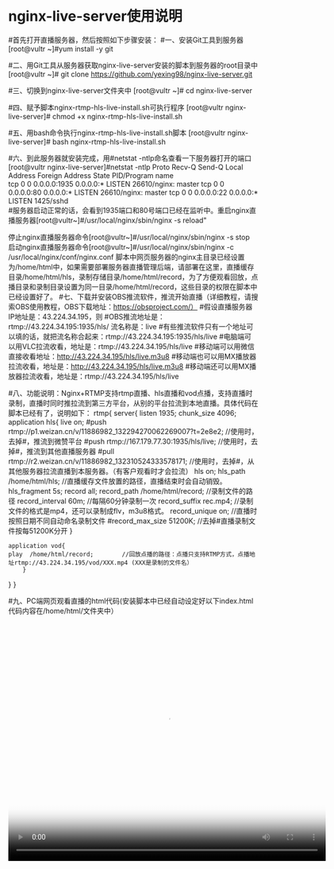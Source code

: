 # nginx-live-server使用说明
#首先打开直播服务器，然后按照如下步骤安装：
#一、安装Git工具到服务器
[root@vultr ~]#yum install -y git

#二、用Git工具从服务器获取nginx-live-server安装的脚本到服务器的root目录中
[root@vultr ~]# git clone https://github.com/yexing98/nginx-live-server.git

#三、切换到nginx-live-server文件夹中
[root@vultr ~]# cd nginx-live-server

#四、赋予脚本nginx-rtmp-hls-live-install.sh可执行程序
[root@vultr nginx-live-server]# chmod +x nginx-rtmp-hls-live-install.sh

#五、用bash命令执行nginx-rtmp-hls-live-install.sh脚本
[root@vultr nginx-live-server]# bash nginx-rtmp-hls-live-install.sh

#六、到此服务器就安装完成，用#netstat -ntlp命名查看一下服务器打开的端口
[root@vultr nginx-live-server]#netstat -ntlp
Proto Recv-Q Send-Q Local Address           Foreign Address         State       PID/Program name    
tcp        0      0 0.0.0.0:1935            0.0.0.0:*               LISTEN      26610/nginx: master 
tcp        0      0 0.0.0.0:80              0.0.0.0:*               LISTEN      26610/nginx: master 
tcp        0      0 0.0.0.0:22              0.0.0.0:*               LISTEN      1425/sshd     
#服务器启动正常的话，会看到1935端口和80号端口已经在监听中。重启nginx直播服务器[root@vultr~]#/usr/local/nginx/sbin/nginx -s reload"

停止nginx直播服务器命令[root@vultr~]#/usr/local/nginx/sbin/nginx -s stop 
启动nginx直播服务器命令[root@vultr~]#/usr/local/nginx/sbin/nginx -c  /usr/local/nginx/conf/nginx.conf
脚本中网页服务器的nginx主目录已经设置为/home/html中，如果需要部署服务器直播管理后端，请部署在这里，直播缓存目录/home/html/hls，录制存储目录/home/html/record，为了方便观看回放，点播目录和录制目录设置为同一目录/home/html/record，这些目录的权限在脚本中已经设置好了。
#七、下载并安装OBS推流软件，推流开始直播（详细教程，请搜索OBS使用教程，OBS下载地址：https://obsproject.com/）
#假设直播服务器IP地址是：43.224.34.195，则
#OBS推流地址是：rtmp://43.224.34.195:1935/hls/  流名称是：live
#有些推流软件只有一个地址可以填的话，就把流名称合起来：rtmp://43.224.34.195:1935/hls/live
#电脑端可以用VLC拉流收看，地址是：rtmp://43.224.34.195/hls/live
#移动端可以用微信直接收看地址：http://43.224.34.195/hls/live.m3u8
#移动端也可以用MX播放器拉流收看，地址是：http://43.224.34.195/hls/live.m3u8
#移动端还可以用MX播放器拉流收看，地址是：rtmp://43.224.34.195/hls/live

#八、功能说明：Nginx+RTMP支持rtmp直播、hls直播和vod点播，支持直播时录制，直播时同时推拉流到第三方平台，从别的平台拉流到本地直播。具体代码在脚本已经有了，说明如下：
rtmp{
	server{
		listen 1935;
		chunk_size 4096;
	application hls{
	live on;
	#push rtmp://p1.weizan.cn/v/11886982_132294270062269007?t=2e8e2;   //使用时，去掉#，推流到微赞平台
	#push rtmp://167.179.77.30:1935/hls/live;                         //使用时，去掉#，推流到其他直播服务器
	#pull rtmp://r2.weizan.cn/v/11886982_132310524333578171;          //使用时，去掉#，从其他服务器拉流直播到本服务器。（有客户观看时才会拉流）
	hls on;
	hls_path /home/html/hls;                      //直播缓存文件放置的路径，直播结束时会自动销毁。
	hls_fragment 5s;
	record all;
	record_path /home/html/record;               //录制文件的路径
	record_interval 60m;                         //每隔60分钟录制一次
	record_suffix rec.mp4;                      //录制文件的格式是mp4，还可以录制成flv，m3u8格式。
	record_unique on;                           //直播时按照日期不同自动命名录制文件
	#record_max_size 51200K;                    //去掉#直播录制文件按每51200K分开
	}

	application vod{                           
	play  /home/html/record;        //回放点播的路径：点播只支持RTMP方式，点播地址rtmp://43.224.34.195/vod/XXX.mp4 (XXX是录制的文件名）
        }
}
}

#九、PC端网页观看直播的html代码(安装脚本中已经自动设定好以下index.html代码内容在/home/html/文件夹中）

<head>
    <title>live</title>
    <meta charset="utf-8">
    <link href="http://vjs.zencdn.net/5.5.3/video-js.css" rel="stylesheet">
    <!-- If you'd like to support IE8 -->
    <script src="http://vjs.zencdn.net/ie8/1.1.1/videojs-ie8.min.js"></script>
    <script src="http://vjs.zencdn.net/5.5.3/video.js"></script>
</head>
<body>
<video id="my-video" class="video-js" controls preload="auto" width="640" height="480"
       poster="http://ppt.downhot.com/d/file/p/2014/08/12/9d92575b4962a981bd9af247ef142449.jpg" data-setup="{}">
    <source src="rtmp://43.224.34.195/hls/live" type="rtmp/flv">      #这里是直播服务器地址#
    </p>
</video>
